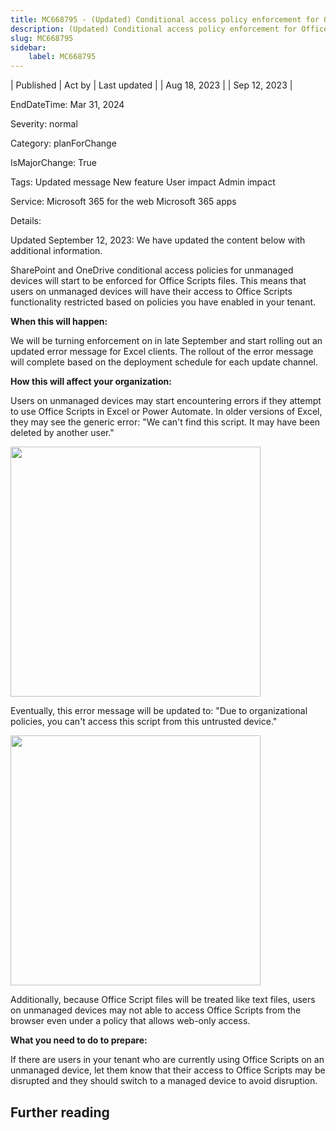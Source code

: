 ```yaml
---
title: MC668795 - (Updated) Conditional access policy enforcement for Office Scripts
description: (Updated) Conditional access policy enforcement for Office Scripts
slug: MC668795
sidebar:
    label: MC668795
---
```


| Published | Act by | Last updated |
| Aug 18, 2023 |  | Sep 12, 2023 |

EndDateTime: Mar 31, 2024

Severity: normal

Category: planForChange

IsMajorChange: True

Tags: Updated message New feature User impact Admin impact

Service: Microsoft 365 for the web Microsoft 365 apps

Details: 

<p>Updated September 12, 2023: We have updated the content below with additional information.</p><p>SharePoint and OneDrive conditional access policies for unmanaged devices will start to be enforced for Office Scripts files. This means that users on unmanaged devices will have their access to Office Scripts functionality restricted based on policies you have enabled in your tenant.<br></p><p><b>When this will happen:</b><br></p><p>We will be turning enforcement on in late September and start rolling out an updated error message for Excel clients. The rollout of the error message will complete based on the deployment schedule for each update channel.</p><p><b>How this will affect your organization:</b>
</p><p>Users on unmanaged devices may start encountering errors if they attempt to use Office Scripts in Excel or Power Automate.  In older versions of Excel, they may see the generic error: "We can't find this script. It may have been deleted by another user." 
</p><p><img src="https://img-prod-cms-rt-microsoft-com.akamaized.net/cms/api/am/imageFileData/RW1byOx?ver=2b83" style="width: 400px;"></p><p>Eventually, this error message will be updated to: "Due to organizational policies, you can't access this script from this untrusted device."</p><p><img src="https://img-prod-cms-rt-microsoft-com.akamaized.net/cms/api/am/imageFileData/RW1brar?ver=3248" style="width: 400px;"></p><p>Additionally, because Office Script files will be treated like text files, users on unmanaged devices may not able to access Office Scripts from the browser even under a policy that allows web-only access.</p><p><b>What you need to do to prepare:</b><br></p><p>If there are users in your tenant who are currently using Office Scripts on an unmanaged device, let them know that their access to Office Scripts may be disrupted and they should switch to a managed device to avoid disruption.</p>

## Further reading
